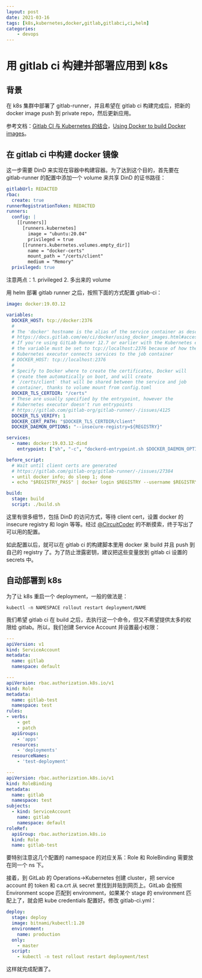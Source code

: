 ```yaml
---
layout: post
date: 2021-03-16
tags: [k8s,kubernetes,docker,gitlab,gitlabci,ci,helm]
categories:
    - devops
---
```


# 用 gitlab ci 构建并部署应用到 k8s

## 背景

在 k8s 集群中部署了 gitlab-runner，并且希望在 gitlab ci 构建完成后，把新的 docker image push 到 private repo，然后更新应用。

参考文档：[Gitlab CI 与 Kubernetes 的结合](https://www.qikqiak.com/post/gitlab-ci-k8s-cluster-feature/)，[Using Docker to build Docker images](https://docs.gitlab.com/ee/ci/docker/using_docker_build.html)。

## 在 gitlab ci 中构建 docker 镜像

这一步需要 DinD 来实现在容器中构建容器。为了达到这个目的，首先要在 gitlab-runner 的配置中添加一个 volume 来共享 DinD 的证书路径：

```yaml
gitlabUrl: REDACTED
rbac:
  create: true
runnerRegistrationToken: REDACTED
runners:
  config: |
    [[runners]]
      [runners.kubernetes]
        image = "ubuntu:20.04"
        privileged = true
      [[runners.kubernetes.volumes.empty_dir]]
        name = "docker-certs"
        mount_path = "/certs/client"
        medium = "Memory"
  privileged: true
```

注意两点：1. privileged 2. 多出来的 volume

用 helm 部署 gitlab runner 之后，按照下面的方式配置 gitlab-ci：

```yml
image: docker:19.03.12

variables:
  DOCKER_HOST: tcp://docker:2376
  #
  # The 'docker' hostname is the alias of the service container as described at
  # https://docs.gitlab.com/ee/ci/docker/using_docker_images.html#accessing-the-services.
  # If you're using GitLab Runner 12.7 or earlier with the Kubernetes executor and Kubernetes 1.6 or earlier,
  # the variable must be set to tcp://localhost:2376 because of how the
  # Kubernetes executor connects services to the job container
  # DOCKER_HOST: tcp://localhost:2376
  #
  # Specify to Docker where to create the certificates, Docker will
  # create them automatically on boot, and will create
  # `/certs/client` that will be shared between the service and job
  # container, thanks to volume mount from config.toml
  DOCKER_TLS_CERTDIR: "/certs"
  # These are usually specified by the entrypoint, however the
  # Kubernetes executor doesn't run entrypoints
  # https://gitlab.com/gitlab-org/gitlab-runner/-/issues/4125
  DOCKER_TLS_VERIFY: 1
  DOCKER_CERT_PATH: "$DOCKER_TLS_CERTDIR/client"
  DOCKER_DAEMON_OPTIONS: "--insecure-registry=${REGISTRY}"

services:
  - name: docker:19.03.12-dind
    entrypoint: ["sh", "-c", "dockerd-entrypoint.sh $DOCKER_DAEMON_OPTIONS"]

before_script:
  # Wait until client certs are generated
  # https://gitlab.com/gitlab-org/gitlab-runner/-/issues/27384
  - until docker info; do sleep 1; done
  - echo "$REGISTRY_PASS" | docker login $REGISTRY --username $REGISTRY_USER --password-stdin

build:
  stage: build
  script: ./build.sh
```

这里有很多细节，包括 DinD 的访问方式，等待 client cert，设置 docker 的 insecure registry 和 login 等等。经过 [@CircuitCoder](https://github.com/CircuitCoder) 的不断摸索，终于写出了可以用的配置。

如此配置以后，就可以在 gitlab ci 的构建脚本里用 docker 来 build 并且 push 到自己的 registry 了。为了防止泄露密钥，建议把这些变量放到 gitlab ci 设置的 secrets 中。

## 自动部署到 k8s

为了让 k8s 重启一个 deployment，一般的做法是：

```
kubectl -n NAMESPACE rollout restart deployment/NAME
```

我们希望 gitlab ci 在 build 之后，去执行这一个命令，但又不希望提供太多的权限给 gitlab。所以，我们创建 Service Account 并设置最小权限：

```yml
---
apiVersion: v1
kind: ServiceAccount
metadata:
  name: gitlab
  namespace: default

---
apiVersion: rbac.authorization.k8s.io/v1
kind: Role
metadata:
  name: gitlab-test
  namespace: test
rules:
- verbs:
    - get
    - patch
  apiGroups:
    - 'apps'
  resources:
    - 'deployments'
  resourceNames:
    - 'test-deployment'

---
apiVersion: rbac.authorization.k8s.io/v1
kind: RoleBinding
metadata:
  name: gitlab
  namespace: test
subjects:
  - kind: ServiceAccount
    name: gitlab
    namespace: default
roleRef:
  apiGroup: rbac.authorization.k8s.io
  kind: Role
  name: gitlab-test
```

要特别注意这几个配置的 namespace 的对应关系：Role 和 RoleBinding 需要放在同一个 ns 下。

接着，到 GitLab 的 Operations->Kubernetes 创建 cluster，把 service account 的 token 和 ca.crt 从 secret 里找到并贴到网页上。GitLab 会按照 Environment scope 匹配到 environment，如果某个 stage 的 environment 匹配上了，就会把 kube credentials 配置好。修改 gitlab-ci.yml：

```yml
deploy:
  stage: deploy
  image: bitnami/kubectl:1.20
  environment:
    name: production
  only:
    - master
  script:
    - kubectl -n test rollout restart deployment/test
```

这样就完成配置了。